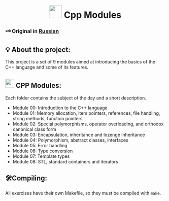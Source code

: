 
<h1 align="center">
	<img src="https://user-images.githubusercontent.com/54292953/142726987-139b4a51-9471-4aa3-9051-1bab383c38c9.png"  width="40px"> Cpp Modules
</h1>

### 🗝️ Original in [**Russian**](https://github.com/AYglazk0v/cpp_modules)

## 💡 About the project:
This project is a set of 9 modules aimed at introducing the basics of the C++ language and some of its features. 
## <img src="https://user-images.githubusercontent.com/54292953/142726987-139b4a51-9471-4aa3-9051-1bab383c38c9.png"  width="28px"> CPP Modules:

Each folder contains the subject of the day and a short description.
* Module 00: Introduction to the C++ language
* Module 01: Memory allocation, item pointers, references, file handling, string methods, function pointers
* Module 02: Special polymorphisms, operator overloading, and orthodox canonical class form
* Module 03: Encapsulation, inheritance and lozenge inheritance
* Module 04: Polymorphism, abstract classes, interfaces
* Module 05: Error handling
* Module 06: Type conversion
* Module 07: Template types
* Module 08: STL, standard containers and iterators

## 🛠Compiling:
All exercises have their own Makefile, so they must be compiled with `make`.
